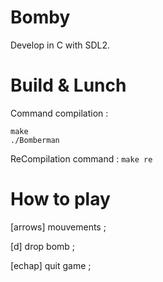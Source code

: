 # Bomby
Develop in C with SDL2.

# Build & Lunch
Command compilation :
```
make
./Bomberman
```
ReCompilation command : ``` make re ```

# How to play
[arrows] mouvements ;

[d] drop bomb ;

[echap] quit game ;

